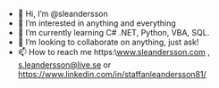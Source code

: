 - 👋 Hi, I’m @sleandersson
- 👀 I’m interested in anything and everything
- 🌱 I’m currently learning C# .NET, Python, VBA, SQL.
- 💞️ I’m looking to collaborate on anything, just ask!
- 📫 How to reach me https:\\www.sleandersson.com , s.leandersson@live.se or https://www.linkedin.com/in/staffanleandersson81/

<!---
sleandersson/sleandersson is a ✨ special ✨ repository because its `README.md` (this file) appears on your GitHub profile.
You can click the Preview link to take a look at your changes.
--->
